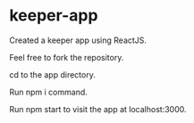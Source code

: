 # keeper-app

Created a keeper app using ReactJS.

Feel free to fork the repository.

cd to the app directory.

Run npm i command.

Run npm start to visit the app at localhost:3000.
